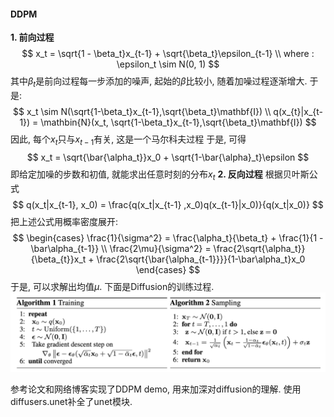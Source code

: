 #### DDPM
__1. 前向过程__
$$
x_t = \sqrt{1 - \beta_t}x_{t-1} + \sqrt{\beta_t}\epsilon_{t-1}
\\
where :  \epsilon_t \sim N(0, 1)
$$ 
其中$\beta_t$是前向过程每一步添加的噪声, 起始的$\beta$比较小, 随着加噪过程逐渐增大. 
于是: 
$$
x_t \sim N(\sqrt{1-\beta_t}x_{t-1},\sqrt{\beta_t}\mathbf{I}) \\ 
q(x_{t}|x_{t-1}) = \mathbin{N}(x_t, \sqrt{1-\beta_t}x_{t-1},\sqrt{\beta_t}\mathbf{I})
$$ 
因此, 每个$x_t$只与$x_{t-1}$有关, 这是一个马尔科夫过程
于是, 可得
$$
x_t = \sqrt{\bar{\alpha_t}}x_0 + \sqrt{1-\bar{\alpha}_t}\epsilon
$$
即给定加噪的步数和初值, 就能求出任意时刻的分布$x_t$
__2. 反向过程__
根据贝叶斯公式
$$
    q(x_t|x_{t-1}, x_0) = \frac{q(x_t|x_{t-1} ,x_0)q(x_{t-1}|x_0)}{q(x_t|x_0)}
$$
把上述公式用概率密度展开: 
$$
    \begin{cases}
        \frac{1}{\sigma^2} = \frac{\alpha_t}{\beta_t} + \frac{1}{1 - \bar\alpha_{t-1}}
        \\
        \frac{2\mu}{\sigma^2} = \frac{2\sqrt{\alpha_t}}{\beta_{t}}x_t + \frac{2\sqrt{\bar{\alpha_{t-1}}}}{1-\bar\alpha_t}x_0
    \end{cases}
$$
于是, 可以求解出均值$\mu$.
下面是Diffusion的训练过程. 
![alt text](image.png)

参考论文和网络博客实现了DDPM demo, 用来加深对diffusion的理解. 使用diffusers.unet补全了unet模块. 